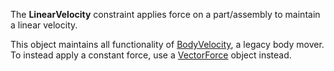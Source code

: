 The **LinearVelocity** constraint applies force on a part/assembly to maintain a linear velocity.

This object maintains all functionality of [BodyVelocity](https://developer.roblox.com/en-us/api-reference/class/BodyVelocity), a legacy body mover. To instead apply a constant force, use a [VectorForce](https://developer.roblox.com/en-us/api-reference/class/VectorForce) object instead.
